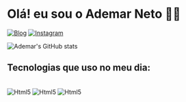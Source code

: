 # Olá! eu sou o Ademar Neto 🖖🏻
[![Blog](https://img.shields.io/badge/LinkedIn-0077B5?style=for-the-badge&logo=linkedin&logoColor=white)](https://www.linkedin.com/in/ademar-neto-dev/)
[![Instagram](https://img.shields.io/badge/Instagram-E4405F?style=for-the-badge&logo=instagram&logoColor=white)](https://www.instagram.com/ademar.sneto/)


![Ademar's GitHub stats](https://github-readme-stats.vercel.app/api?username=devAdemarNeto&theme=graywhite_icons=true)

## Tecnologias que uso no meu dia:

<div stayle="display: inline_block"><br/>
    <img align="center" alt="Html5" src="https://img.shields.io/badge/HTML5-E34F26?style=for-the-badge&logo=html5&logoColor=white"/>
    <img align="center" alt="Html5" src=https://img.shields.io/badge/CSS3-1572B6?style=for-the-badge&logo=css3&logoColor=white/>
    <img align="center" alt="Html5" src=https://img.shields.io/badge/JavaScript-F7DF1E?style=for-the-badge&logo=javascript&logoColor=black/>
</div><br/>
